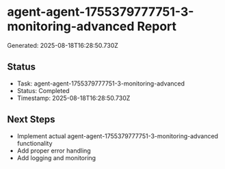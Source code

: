 # agent-agent-1755379777751-3-monitoring-advanced Report

Generated: 2025-08-18T16:28:50.730Z

## Status
- Task: agent-agent-1755379777751-3-monitoring-advanced
- Status: Completed
- Timestamp: 2025-08-18T16:28:50.730Z

## Next Steps
- Implement actual agent-agent-1755379777751-3-monitoring-advanced functionality
- Add proper error handling
- Add logging and monitoring
